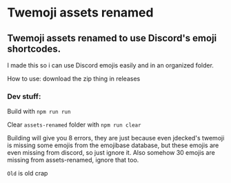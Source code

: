 # Twemoji assets renamed
## Twemoji assets renamed to use Discord's emoji shortcodes.
I made this so i can use Discord emojis easily and in an organized folder.

How to use: download the zip thing in releases

### Dev stuff:

Build with `npm run run`

Clear `assets-renamed` folder with `npm run clear`

Building will give you 8 errors, they are just because even jdecked's twemoji is missing some emojis from the emojibase database, but these emojis are even missing from discord, so just ignore it. Also somehow 30 emojis are missing from assets-renamed, ignore that too.

`Old` is old crap